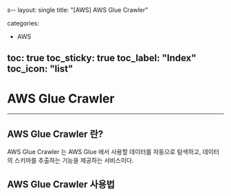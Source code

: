 s--
layout: single
title: "[AWS] AWS Glue Crawler"

categories:
- AWS

toc: true
toc_sticky: true
toc_label: "Index"
toc_icon: "list"
---

# AWS Glue Crawler

---

## AWS Glue Crawler 란?

AWS Glue Crawler 는 AWS Glue 에서 사용할 데이터를 자동으로 탐색하고, 데이터의 스키마를 추출하는 기능을 제공하는 서비스이다.

## AWS Glue Crawler 사용법
